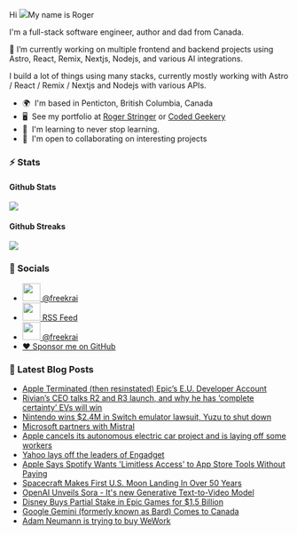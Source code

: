 Hi ![](https://user-images.githubusercontent.com/18350557/176309783-0785949b-9127-417c-8b55-ab5a4333674e.gif)My name is Roger 

I'm a full-stack software engineer, author and dad from Canada.

🔭 I’m currently working on multiple frontend and backend projects using Astro, React, Remix, Nextjs, Nodejs, and various AI integrations. 

I build a lot of things using many stacks, currently mostly working with Astro / React / Remix / Nextjs and Nodejs with various APIs.  

* 🌍  I'm based in Penticton, British Columbia, Canada 
* 🖥️  See my portfolio at [Roger Stringer](https://rogerstringer.com) or [Coded Geekery](https://codedgeekery.com) 
* 🧠  I'm learning to never stop learning. 
* 🤝  I'm open to collaborating on interesting projects

### :zap: Stats

#### Github Stats
  
![](https://github-readme-stats-knowmad.vercel.app/api?username=freekrai&show_icons=true&count_private=true)
  
#### Github Streaks 
  
![](https://github-readme-streak-stats.herokuapp.com/?user=freekrai)

### :card_index: Socials  

- <a href="https://www.github.com/freekrai" target="_blank" rel="noreferrer"><img src="https://raw.githubusercontent.com/danielcranney/readme-generator/main/public/icons/socials/github.svg" width="32" height="32" /> @freekrai</a>
- <a href="https://rogerstringer.com/rss.xml" target="_blank" rel="noreferrer"><img src="https://raw.githubusercontent.com/danielcranney/readme-generator/main/public/icons/socials/rss.svg" width="32" height="32" /> RSS Feed</a>
- <a href="https://www.twitter.com/freekrai" target="_blank" rel="noreferrer"><img src="https://raw.githubusercontent.com/danielcranney/readme-generator/main/public/icons/socials/twitter.svg" width="32" height="32" /> @freekrai</a>
- <a href="https://github.com/sponsors/freekrai"> ❤️ Sponsor me on GitHub</a>

### :newspaper: Latest Blog Posts

<!-- BLOG-POST-LIST:START -->
- [Apple Terminated &lpar;then resinstated&rpar; Epic’s E.U. Developer Account](https://rogerstringer.com/blog/apple-epic-developer-account/)
- [Rivian’s CEO talks R2 and R3 launch, and why he has ‘complete certainty’ EVs will win](https://rogerstringer.com/blog/rivian-r2-r3-r3x-ceo-interview-price-production-future/)
- [Nintendo wins $2.4M in Switch emulator lawsuit, Yuzu to shut down](https://rogerstringer.com/blog/nintendo-2-4-million-yuzu-switch-emulator-settlement-lawsuit/)
- [Microsoft partners with Mistral](https://rogerstringer.com/blog/microsoft-mistral/)
- [Apple cancels its autonomous electric car project and is laying off some workers](https://rogerstringer.com/blog/apple-cancels-electric-car-project-titan/)
- [Yahoo lays off the leaders of Engadget](https://rogerstringer.com/blog/engadget-layoffs-tech-news-blogs-editorial-restructuring/)
- [Apple Says Spotify Wants &#39;Limitless Access&#39; to App Store Tools Without Paying](https://rogerstringer.com/blog/apple-spotify-limitless-access-no-fees/)
- [Spacecraft Makes First U.S. Moon Landing In Over 50 Years](https://rogerstringer.com/blog/spacecraft-makes-first-u-s-moon-landing-in-over-50-years/)
- [OpenAI Unveils Sora - It&#39;s new Generative Text-to-Video Model](https://rogerstringer.com/blog/openai-sora/)
- [Disney Buys Partial Stake in Epic Games for $1.5 Billion](https://rogerstringer.com/blog/disney-and-epic-games-fortnite/)
- [Google Gemini &lpar;formerly known as Bard&rpar; Comes to Canada](https://rogerstringer.com/blog/google-gemini-canada/)
- [Adam Neumann is trying to buy WeWork](https://rogerstringer.com/blog/adam-neumann-is-trying-to-buy-we-work/)
<!-- BLOG-POST-LIST:END -->

<!--
#### Top Languages 
![](https://github-readme-stats-knowmad.vercel.app/api/top-langs/?username=freekrai&hide=null&count_private=true)
![wakatime stats](https://github-readme-stats-knowmad.vercel.app/api/wakatime?username=datamcfly)


Here are some ideas to get you started:

- 🔭 I’m currently working on ...
- 🌱 I’m currently learning ...
- 👯 I’m looking to collaborate on ...
- 🤔 I’m looking for help with ...
- 💬 Ask me about ...
- 📫 How to reach me: ...
- 😄 Pronouns: ...
- ⚡ Fun fact: ...
-->
